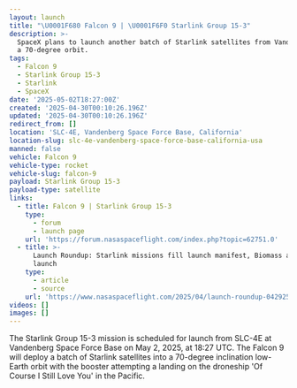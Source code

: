 ```yaml
---
layout: launch
title: "\U0001F680 Falcon 9 | \U0001F6F0 Starlink Group 15-3"
description: >-
  SpaceX plans to launch another batch of Starlink satellites from Vandenberg to
  a 70-degree orbit.
tags:
  - Falcon 9
  - Starlink Group 15-3
  - Starlink
  - SpaceX
date: '2025-05-02T18:27:00Z'
created: '2025-04-30T00:10:26.196Z'
updated: '2025-04-30T00:10:26.196Z'
redirect_from: []
location: 'SLC-4E, Vandenberg Space Force Base, California'
location-slug: slc-4e-vandenberg-space-force-base-california-usa
manned: false
vehicle: Falcon 9
vehicle-type: rocket
vehicle-slug: falcon-9
payload: Starlink Group 15-3
payload-type: satellite
links:
  - title: Falcon 9 | Starlink Group 15-3
    type:
      - forum
      - launch page
    url: 'https://forum.nasaspaceflight.com/index.php?topic=62751.0'
  - title: >-
      Launch Roundup: Starlink missions fill launch manifest, Biomass and Alpha
      launch
    type:
      - article
      - source
    url: 'https://www.nasaspaceflight.com/2025/04/launch-roundup-042925/'
videos: []
images: []
---
```

The Starlink Group 15-3 mission is scheduled for launch from SLC-4E at Vandenberg Space Force Base on May 2, 2025, at 18:27 UTC. The Falcon 9 will deploy a batch of Starlink satellites into a 70-degree inclination low-Earth orbit with the booster attempting a landing on the droneship 'Of Course I Still Love You' in the Pacific.
